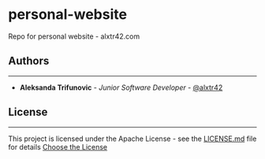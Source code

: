 # personal-website
Repo for personal website - alxtr42.com

## Authors
---
* **Aleksanda Trifunovic** - *Junior Software Developer* - [@alxtr42](https://www.alxtr42.com/)

## License
---
This project is licensed under the Apache License - see the [LICENSE.md](LICENSE.md) file for details
[Choose the License](https://choosealicense.com/)
